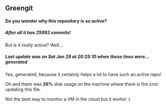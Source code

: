 ## Greengit

#### Do you wonder why this repository is so active?

##### After all it has 25992 commits!

But is it *really* active? Well...

##### Last update was on Sat Jan 29 at 20:25:10 when those lines were... generated

Yes, generated, because it certainly helps a lot to have such an active repo!

Oh and there was **26%** disk usage on the machine
where there is the cron updating this file.

Not the best way to monitor a VM in the cloud but it works! :)
